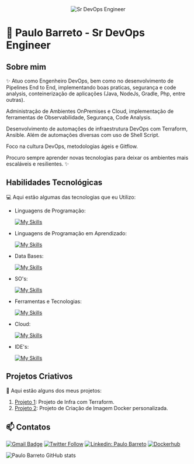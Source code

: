 <div align="center">
  <img src="https://i.pinimg.com/originals/0f/25/e4/0f25e4668c1c7740b5ed41835339d67f.gif" alt="Sr DevOps Engineer">
</div>

# 🚀 Paulo Barreto - Sr DevOps Engineer 

## Sobre mim

✨ Atuo como Engenheiro DevOps, bem como no desenvolvimento de
Pipelines End to End, implementando boas praticas, segurança e code analysis, conteinerização de aplicações (Java, NodeJs, Gradle, Php, entre outras). 

Administração de Ambientes OnPremises e Cloud, implementação de ferramentas de Observabilidade, Segurança, Code Analysis.

Desenvolvimento de automações de infraestrutura DevOps com Terraform, Ansible. Além de automações diversas com uso de Shell Script.

Foco na cultura DevOps, metodologias ágeis e Gitflow.

Procuro sempre aprender novas tecnologias para deixar os ambientes mais escaláveis e resilientes. ✨

## Habilidades Tecnológicas

💻 Aqui estão algumas das tecnologias que eu Utilizo:

-  Linguagens de Programação: 

    [![My Skills](https://skillicons.dev/icons?i=bash,pwsh)](https://skillicons.dev)
-  Linguagens de Programação em Aprendizado:    

    [![My Skills](https://skillicons.dev/icons?i=python,go)](https://skillicons.dev)
- Data Bases: 

    [![My Skills](https://skillicons.dev/icons?i=postgres,mongo,mysql)](https://skillicons.dev)
- SO's: 

    [![My Skills](https://skillicons.dev/icons?i=linux,apple,windows)](https://skillicons.dev)    
- Ferramentas e Tecnologias: 

    [![My Skills](https://skillicons.dev/icons?i=git,githubactions,github,gitlab,bitbucket,jenkins,docker,kubernetes,ansible,grafana,prometheus,terraform&perline=6)](https://skillicons.dev)

- Cloud: 

    [![My Skills](https://skillicons.dev/icons?i=aws,azure&perline=7)](https://skillicons.dev)
- IDE's: 

    [![My Skills](https://skillicons.dev/icons?i=vscode,idea,pycharm,goland&perline=7)](https://skillicons.dev)    


## Projetos Criativos

🎨 Aqui estão alguns dos meus projetos:

1. [Projeto 1](https://github.com/pcbarretos/infra-as-code): Projeto de Infra com Terraform.
2. [Projeto 2](https://github.com/pcbarretos/wildfly-alpine): Projeto de Criação de Imagem Docker personalizada.


## 📫 Contatos

[![Gmail Badge](https://img.shields.io/badge/-paullo.barreto@gmail.com-006bed?style=flat-square&logo=Gmail&logoColor=red&link=mailto:paullo.barreto@gmail.com)](mailto:paullo.barreto@gmail.com)
[![Twitter Follow](https://img.shields.io/twitter/follow/pc_barretos?style=social)](https://x.com/pc_barretos)
[![Linkedin: Paulo Barreto](https://img.shields.io/badge/-PauloBarreto-blue?style=flat-square&logo=Linkedin&logoColor=white&link=https://www.linkedin.com/in/paulocbarreto/)](https://www.linkedin.com/in/paulocbarreto/)
[![Dockerhub](https://img.shields.io/badge/-Pcbarreto-gray?style=flat-square&logo=Docker&logoColor=white&link=https://hub.docker.com/r/pcbarreto)](https://hub.docker.com/r/pcbarreto)


![Paulo Barreto GitHub stats](https://github-readme-stats.vercel.app/api?username=pcbarretos&show_icons=true&theme=tokyonight)
